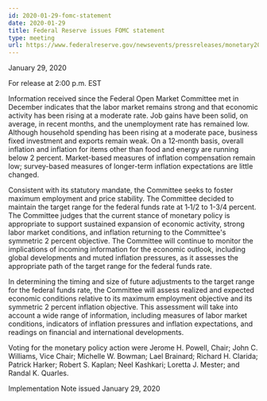 ```yaml
---
id: 2020-01-29-fomc-statement
date: 2020-01-29
title: Federal Reserve issues FOMC statement
type: meeting
url: https://www.federalreserve.gov/newsevents/pressreleases/monetary20200129a.htm
---
```


January 29, 2020

For release at 2:00 p.m. EST

Information received since the Federal Open Market Committee met in December indicates that the labor market remains strong and that economic activity has been rising at a moderate rate. Job gains have been solid, on average, in recent months, and the unemployment rate has remained low. Although household spending has been rising at a moderate pace, business fixed investment and exports remain weak. On a 12‑month basis, overall inflation and inflation for items other than food and energy are running below 2 percent. Market-based measures of inflation compensation remain low; survey-based measures of longer-term inflation expectations are little changed.

Consistent with its statutory mandate, the Committee seeks to foster maximum employment and price stability. The Committee decided to maintain the target range for the federal funds rate at 1‑1/2 to 1-3/4 percent. The Committee judges that the current stance of monetary policy is appropriate to support sustained expansion of economic activity, strong labor market conditions, and inflation returning to the Committee's symmetric 2 percent objective. The Committee will continue to monitor the implications of incoming information for the economic outlook, including global developments and muted inflation pressures, as it assesses the appropriate path of the target range for the federal funds rate.

In determining the timing and size of future adjustments to the target range for the federal funds rate, the Committee will assess realized and expected economic conditions relative to its maximum employment objective and its symmetric 2 percent inflation objective. This assessment will take into account a wide range of information, including measures of labor market conditions, indicators of inflation pressures and inflation expectations, and readings on financial and international developments.

Voting for the monetary policy action were Jerome H. Powell, Chair; John C. Williams, Vice Chair; Michelle W. Bowman; Lael Brainard; Richard H. Clarida; Patrick Harker; Robert S. Kaplan; Neel Kashkari; Loretta J. Mester; and Randal K. Quarles.

Implementation Note issued January 29, 2020
